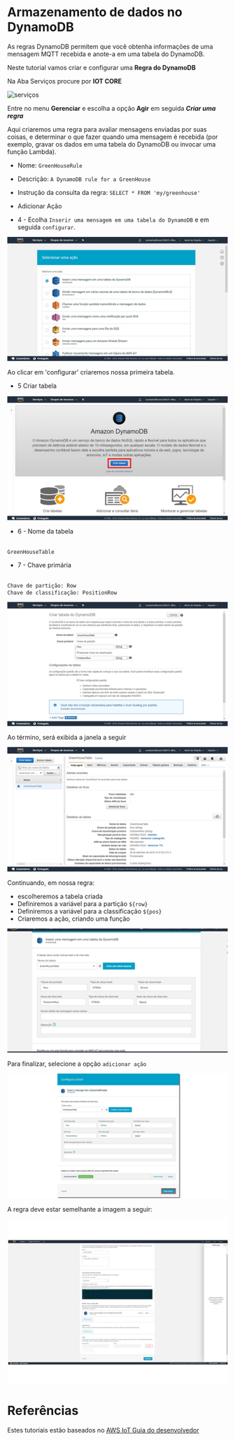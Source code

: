 # Armazenamento de dados no DynamoDB

As regras DynamoDB permitem que você obtenha informações de uma mensagem MQTT recebida e anote-a em uma tabela do DynamoDB.

Neste tutorial vamos criar e configurar uma **Regra do DynamoDB** 

Na Aba Serviços procure por **IOT CORE**

![serviços](https://github.com/FelipeNasci/AWSTutorials/blob/master/Registro%20do%20Device%20(Thing)/img/servicos.jpg?raw=true)

Entre no menu **Gerenciar** e escolha a opção **Agir** em seguida _**Criar uma regra**_

Aqui criaremos uma regra para avaliar mensagens enviadas por suas coisas, e determinar o que fazer quando uma mensagem é recebida (por exemplo, gravar os dados em uma tabela do DynamoDB ou invocar uma função Lambda).


* Nome: `GreenHouseRule`

* Descrição: `A DynamoDB rule for a GreenHouse`

* Instrução da consulta da regra: `SELECT * FROM 'my/greenhouse'`

* Adicionar Ação

* 4 - Ecolha `Inserir uma mensagem em uma tabela do DynamoDB` e em seguida `configurar`.

![acao](https://github.com/FelipeNasci/AWSTutorials/blob/master/DynamoDB/img/inserirMenssagem.JPG?raw=true)

Ao clicar em 'configurar' criaremos nossa primeira tabela.

* 5 Criar tabela

![inicioCriarTabela](https://github.com/FelipeNasci/AWSTutorials/blob/master/DynamoDB/img/criarTabela.JPG?raw=true)

* 6 - Nome da tabela

```

GreenHouseTable

```

* 7 - Chave primária

```

Chave de partição: Row
Chave de classificação: PositionRow

```
![defTabela](https://github.com/FelipeNasci/AWSTutorials/blob/master/DynamoDB/img/DefinicaoTabela.JPG?raw=true)

Ao término, será exibida a janela a seguir

![tabela](https://github.com/FelipeNasci/AWSTutorials/blob/master/DynamoDB/img/TabelaCriada.JPG?raw=true)

Continuando, em nossa regra:

 - escolheremos a tabela criada
 - Definiremos a variável para a partição `${row}`
 - Definiremos a variável para a classificação `${pos}`
 - Criaremos a ação, criando uma função

![table](https://github.com/FelipeNasci/AWSTutorials/blob/master/DynamoDB/img/aposCriarTabela.JPG?raw=true)

Para finalizar, selecione a opção `adicionar ação`

![ok](https://github.com/FelipeNasci/AWSTutorials/blob/master/DynamoDB/img/ok.JPG?raw=true)

A regra deve estar semelhante a imagem a seguir:

![fim](https://github.com/FelipeNasci/AWSTutorials/blob/master/DynamoDB/img/fim.jpg?raw=true)

# Referências

Estes tutoriais estão baseados no [AWS IoT Guia do desenvolvedor](https://docs.aws.amazon.com/pt_br/iot/latest/developerguide/register-device.html)